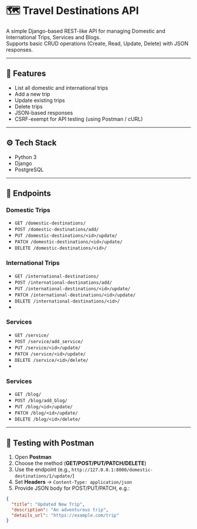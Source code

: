 # 🗺️ Travel Destinations API

A simple Django-based REST-like API for managing Domestic and International Trips, Services and Blogs.  
Supports basic CRUD operations (Create, Read, Update, Delete) with JSON responses.  

---

## 🚀 Features
- List all domestic and international trips
- Add a new trip
- Update existing trips 
- Delete trips
- JSON-based responses
- CSRF-exempt for API testing (using Postman / cURL)

---

## ⚙️ Tech Stack
- Python 3
- Django
- PostgreSQL

---

## 📂 Endpoints

### Domestic Trips
- `GET /domestic-destinations/` 
- `POST /domestic-destinations/add/` 
- `PUT /domestic-destinations/<id>/update/` 
- `PATCH /domestic-destinations/<id>/update/` 
- `DELETE /domestic-destinations/<id>/` 

### International Trips
- `GET /international-destinations/`
- `POST /international-destinations/add/`
- `PUT /international-destinations/<id>/update/`
- `PATCH /international-destinations/<id>/update/`
- `DELETE /international-destinations/<id>/`
- 
### Services
- `GET /service/`
- `POST /service/add_service/`
- `PUT /service/<id>/update/`
- `PATCH /service/<id>/update/`
- `DELETE /service/<id>/delete/`
- 
### Services
- `GET /blog/`
- `POST /blog/add_blog/`
- `PUT /blog/<id>/update/`
- `PATCH /blog/<id>/update/`
- `DELETE /blog/<id>/delete/`
---

## 🧪 Testing with Postman
1. Open **Postman**
2. Choose the method (**GET/POST/PUT/PATCH/DELETE**)
3. Use the endpoint (e.g., `http://127.0.0.1:8000/domestic-destinations/1/update/`)
4. Set **Headers** → `Content-Type: application/json`
5. Provide JSON body for POST/PUT/PATCH, e.g.:

```json
{
  "title": "Updated New Trip",
  "description": "An adventurous trip",
  "details_url": "https://example.com/trip"
}
